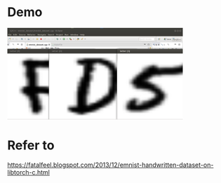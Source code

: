 
# Demo
<img src="demo.jpg" width="400px"/>

# Refer to
https://fatalfeel.blogspot.com/2013/12/emnist-handwritten-dataset-on-libtorch-c.html
